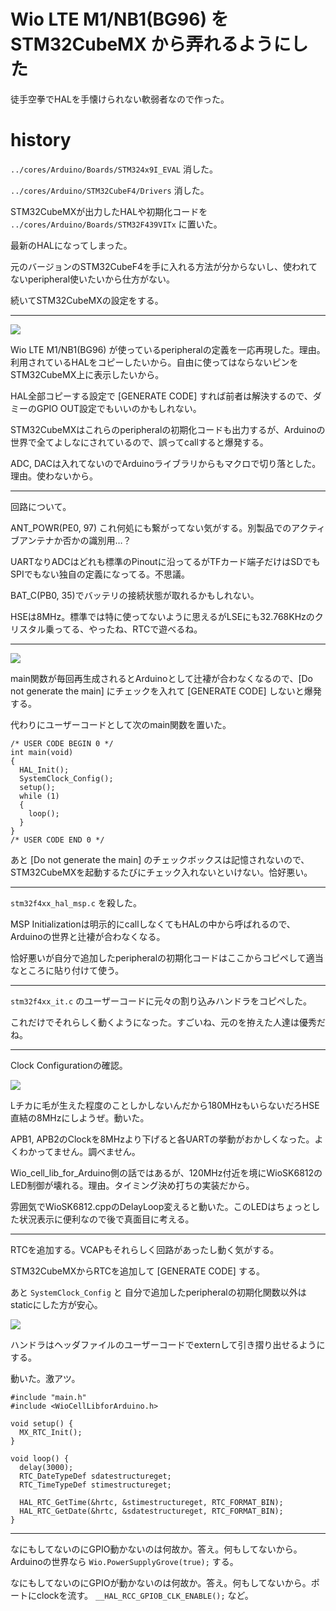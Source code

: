 # Wio LTE M1/NB1(BG96) を STM32CubeMX から弄れるようにした

徒手空拳でHALを手懐けられない軟弱者なので作った。

# history

`../cores/Arduino/Boards/STM324x9I_EVAL` 消した。

`../cores/Arduino/STM32CubeF4/Drivers` 消した。

STM32CubeMXが出力したHALや初期化コードを `../cores/Arduino/Boards/STM32F439VITx` に置いた。

最新のHALになってしまった。

元のバージョンのSTM32CubeF4を手に入れる方法が分からないし、使われてないperipheral使いたいから仕方がない。

続いてSTM32CubeMXの設定をする。

----
![](pinout.png)

Wio LTE M1/NB1(BG96) が使っているperipheralの定義を一応再現した。理由。利用されているHALをコピーしたいから。自由に使ってはならないピンをSTM32CubeMX上に表示したいから。

HAL全部コピーする設定で [GENERATE CODE] すれば前者は解決するので、ダミーのGPIO OUT設定でもいいのかもしれない。 

STM32CubeMXはこれらのperipheralの初期化コードも出力するが、Arduinoの世界で全てよしなにされているので、誤ってcallすると爆発する。

ADC, DACは入れてないのでArduinoライブラリからもマクロで切り落とした。理由。使わないから。

----

回路について。

ANT_POWR(PE0, 97) これ何処にも繋がってない気がする。別製品でのアクティブアンテナか否かの識別用…？

UARTなりADCはどれも標準のPinoutに沿ってるがTFカード端子だけはSDでもSPIでもない独自の定義になってる。不思議。

BAT_C(PB0, 35)でバッテリの接続状態が取れるかもしれない。

HSEは8MHz。標準では特に使ってないように思えるがLSEにも32.768KHzのクリスタル乗ってる、やったね、RTCで遊べるね。

----

![](do_not_gen_the_main_func.png)

main関数が毎回再生成されるとArduinoとして辻褄が合わなくなるので、[Do not generate the main] にチェックを入れて [GENERATE CODE] しないと爆発する。

代わりにユーザーコードとして次のmain関数を置いた。

```
/* USER CODE BEGIN 0 */
int main(void)
{
  HAL_Init();
  SystemClock_Config();
  setup();
  while (1)
  {
    loop();
  }
}
/* USER CODE END 0 */
```

あと [Do not generate the main] のチェックボックスは記憶されないので、STM32CubeMXを起動するたびにチェック入れないといけない。恰好悪い。

----

`stm32f4xx_hal_msp.c` を殺した。

MSP Initializationは明示的にcallしなくてもHALの中から呼ばれるので、Arduinoの世界と辻褄が合わなくなる。

恰好悪いが自分で追加したperipheralの初期化コードはここからコピペして適当なところに貼り付けて使う。

----

`stm32f4xx_it.c` のユーザーコードに元々の割り込みハンドラをコピペした。

これだけでそれらしく動くようになった。すごいね、元のを拵えた人達は優秀だね。

----

Clock Configurationの確認。

![](clock_configuration.png)

Lチカに毛が生えた程度のことしかしないんだから180MHzもいらないだろHSE直結の8MHzにしようぜ。動いた。

APB1, APB2のClockを8MHzより下げると各UARTの挙動がおかしくなった。よくわかってません。調べません。

Wio_cell_lib_for_Arduino側の話ではあるが、120MHz付近を境にWioSK6812のLED制御が壊れる。理由。タイミング決め打ちの実装だから。

雰囲気でWioSK6812.cppのDelayLoop変えると動いた。このLEDはちょっとした状況表示に便利なので後で真面目に考える。

----

RTCを追加する。VCAPもそれらしく回路があったし動く気がする。

STM32CubeMXからRTCを追加して [GENERATE CODE] する。

あと `SystemClock_Config` と 自分で追加したperipheralの初期化関数以外はstaticにした方が安心。

![](init_function_visibillity.png)

ハンドラはヘッダファイルのユーザーコードでexternして引き摺り出せるようにする。

動いた。激アツ。

```
#include "main.h"
#include <WioCellLibforArduino.h>

void setup() {
  MX_RTC_Init();
}

void loop() {
  delay(3000);
  RTC_DateTypeDef sdatestructureget;
  RTC_TimeTypeDef stimestructureget;

  HAL_RTC_GetTime(&hrtc, &stimestructureget, RTC_FORMAT_BIN);
  HAL_RTC_GetDate(&hrtc, &sdatestructureget, RTC_FORMAT_BIN);
}
```

----

なにもしてないのにGPIO動かないのは何故か。答え。何もしてないから。Arduinoの世界なら `Wio.PowerSupplyGrove(true);` する。

なにもしてないのにGPIOが動かないのは何故か。答え。何もしてないから。ポートにclockを流す。 `__HAL_RCC_GPIOB_CLK_ENABLE();` など。




